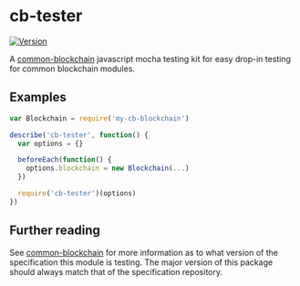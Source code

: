 # cb-tester

[![Version](http://img.shields.io/npm/v/cb-tester.svg)](https://www.npmjs.org/package/cb-tester)

A [common-blockchain](https://github.com/common-blockchain/common-blockchain) javascript mocha testing kit for easy drop-in testing for common blockchain modules.


## Examples

``` javascript
var Blockchain = require('my-cb-blockchain')

describe('cb-tester', function() {
  var options = {}

  beforeEach(function() {
    options.blockchain = new Blockchain(...)
  })

  require('cb-tester')(options)
})
```

## Further reading

See [common-blockchain](https://github.com/common-blockchain/common-blockchain) for more information as to what version of the specification this module is testing.
The major version of this package should always match that of the specification repository.
